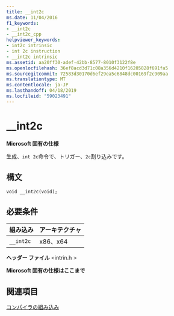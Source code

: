 ```yaml
---
title: __int2c
ms.date: 11/04/2016
f1_keywords:
- __int2c
- __int2c_cpp
helpviewer_keywords:
- int2c intrinsic
- int 2c instruction
- __int2c intrinsic
ms.assetid: aa20ff30-adef-42bb-8577-8010f3122f8e
ms.openlocfilehash: 36ef8acd3d71c08a356d4210f16205828f691fa5
ms.sourcegitcommit: 72583d30170d6ef29ea5c6848dc00169f2c909aa
ms.translationtype: MT
ms.contentlocale: ja-JP
ms.lasthandoff: 04/18/2019
ms.locfileid: "59023491"
---
```

# <a name="int2c"></a>__int2c

**Microsoft 固有の仕様**

生成、`int 2c`命令で、トリガー、`2c`割り込みです。

## <a name="syntax"></a>構文

```
void __int2c(void);
```

## <a name="requirements"></a>必要条件

|組み込み|アーキテクチャ|
|---------------|------------------|
|`__int2c`|x86、x64|

**ヘッダー ファイル** \<intrin.h >

**Microsoft 固有の仕様はここまで**

## <a name="see-also"></a>関連項目

[コンパイラの組み込み](../intrinsics/compiler-intrinsics.md)